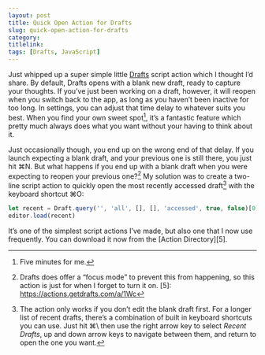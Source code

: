 ```yaml
---
layout: post
title: Quick Open Action for Drafts
slug: quick-open-action-for-drafts
category:
titlelink: 
tags: [Drafts, JavaScript]
---
```


Just whipped up a super simple little [Drafts][1] script action which I thought I’d share. By default, Drafts opens with a blank new draft, ready to capture your thoughts. If you’ve just been working on a draft, however, it will reopen when you switch back to the app, as long as you haven’t been inactive for too long. In settings, you can adjust that time delay to whatever suits you best. When you find your own sweet spot[^2], it’s a fantastic feature which pretty much always does what you want without your having to think about it.

Just occasionally though, you end up on the wrong end of that delay. If you launch expecting a blank draft, and your previous one is still there, you just hit ⌘N. But what happens if you end up with a blank draft when you were expecting to reopen your previous one?[^4] My solution was to create a two-line script action to quickly open the most recently accessed draft[^3] with the keyboard shortcut ⌘O:
``` javascript
let recent = Draft.query('', 'all', [], [], 'accessed', true, false)[0]
editor.load(recent)
```
It’s one of the simplest script actions I’ve made, but also one that I now use frequently. You can download it now from the [Action Directory][5].

[1]: https://itunes.apple.com/gb/app/drafts-capture-act/id1236254471?mt=8&uo=4
[^2]: Five minutes for me.
[^3]: The action only works if you don’t edit the blank draft first. For a longer list of recent drafts, there’s a combination of built in keyboard shortcuts you can use. Just hit ⌘\ then use the right arrow key to select _Recent Drafts_, up and down arrow keys to navigate between them, and return to open the one you want.

[^4]: Drafts does offer a “focus mode” to prevent this from happening, so this action is just for when I forget to turn it on.
[5]: https://actions.getdrafts.com/a/1Wc